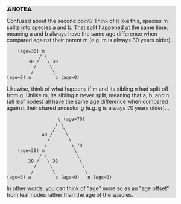 <div style="margin:2em; background-color: #e0e0e0;">

<strong>⚠️NOTE️️️⚠️</strong>

Confused about the second point? Think of it like this, species m splits into species a and b. That split happened at the same time, meaning a and b always have the same age difference when compared against their parent m (e.g. m is always 30 years older)...

```{svgbob}
    (age=30) m      
            / \     
        30 /   \ 30
          /     \   
         /       \  
(age=0) a         b (age=0)
```

Likewise, think of what happens if m and its sibling n had split off from g. Unlike m, its sibling n never split, meaning that a, b, and n (all leaf nodes) all have the same age difference when compared against their shared ancestor g (e.g. g is always 70 years older)...

```{svgbob}
                   g (age=70)
                  / \
                 /   \
             40 /     \
               /       \
              /         \ 70
    (age=30) m           \
            / \           \
        30 /   \ 30        \
          /     \           \
         /       \           \
(age=0) a         b (age=0)   n (age=0)
```

In other words, you can think of "age" more so as an "age offset" from leaf nodes rather than the age of the species.
</div>


